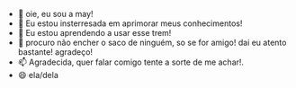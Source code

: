 - 👋 oie, eu sou a may!
- 👀 Eu estou insterresada em aprimorar meus conhecimentos!
- 🌱 Eu estou aprendendo a usar esse trem!
- 💞️ procuro não encher o saco de ninguém, so se for amigo! dai eu atento bastante! agradeço!
- 📫 Agradecida, quer falar comigo tente a sorte de me achar!.
- 😄 ela/dela
<!---
melnikmayara/melnikmayara is a ✨ special ✨ repository because its `README.md` (this file) appears on your GitHub profile.
You can click the Preview link to take a look at your changes.
--->

